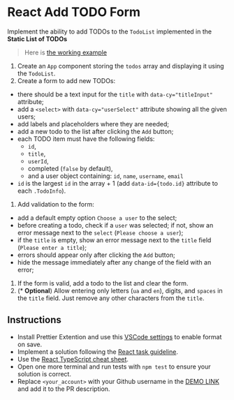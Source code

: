 # React Add TODO Form

Implement the ability to add TODOs to the `TodoList` implemented in the **Static List of TODOs**

> Here is [the working example](https://mate-academy.github.io/react_add-todo-form/)

1. Create an `App` component storing the `todos` array and displaying it using the `TodoList`.
1. Create a form to add new TODOs:

- there should be a text input for the `title` with `data-cy="titleInput"` attribute;
- add a `<select>` with `data-cy="userSelect"` attribute showing all the given users;
- add labels and placeholders where they are needed;
- add a new todo to the list after clicking the `Add` button;
- each TODO item must have the following fields:
  - `id`,
  - `title`,
  - `userId`,
  - completed (`false` by default),
  - and a user object containing: `id`, `name`, `username`, `email`
- `id` is the largest `id` in the array + 1 (add `data-id={todo.id}` attribute to each `.TodoInfo`).

1. Add validation to the form:

- add a default empty option `Choose a user` to the select;
- before creating a todo, check if a `user` was selected; if not, show an error message next to the `select` (`Please choose a user`);
- if the `title` is empty, show an error message next to the `title` field (`Please enter a title`);
- errors should appear only after clicking the `Add` button;
- hide the message immediately after any change of the field with an error;

1. If the form is valid, add a todo to the list and clear the form.
1. (\* **Optional**) Allow entering only letters (`ua` and `en`), digits, and `spaces` in the `title` field. Just remove any other characters from the `title`.

## Instructions

- Install Prettier Extention and use this [VSCode settings](https://mate-academy.github.io/fe-program/tools/vscode/settings.json) to enable format on save.
- Implement a solution following the [React task guideline](https://github.com/mate-academy/react_task-guideline#react-tasks-guideline).
- Use the [React TypeScript cheat sheet](https://mate-academy.github.io/fe-program/js/extra/react-typescript).
- Open one more terminal and run tests with `npm test` to ensure your solution is correct.
- Replace `<your_account>` with your Github username in the [DEMO LINK](https://gorbachovam00.github.io/react_add-todo-form/) and add it to the PR description.

